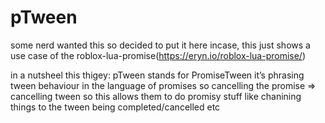 # pTween
some nerd wanted this so decided to put it here incase, this just shows a use case of the roblox-lua-promise(https://eryn.io/roblox-lua-promise/)


in a nutsheel this thigey: 
pTween stands for PromiseTween
it’s phrasing tween behaviour in the language of promises
so cancelling the promise => cancelling tween
so this allows them to do promisy stuff like chanining things to the tween being completed/cancelled etc

